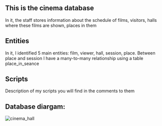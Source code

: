 ## This is the cinema database
In it, the staff stores information about the schedule of films, visitors, halls where these films are shown, places in them

## Entities
In it, I identified 5 main entities: film, viewer, hall, session, place. Between place and session I have a many-to-many relationship using a table place_in_seance
## Scripts
Description of my scripts you will find in the comments to them
## Database diargam:
![cinema_hall](https://user-images.githubusercontent.com/89968042/212777520-43710c6b-7428-47d5-9960-5080a231df2e.png)


